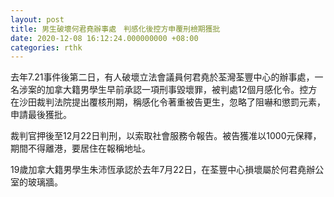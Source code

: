 ```yaml
---
layout: post
title: 男生破壞何君堯辦事處　判感化後控方申覆刑檢期獲批
date: 2020-12-08 16:12:24.000000000 +08:00
categories: rthk
---
```


去年7.21事件後第二日，有人破壞立法會議員何君堯於荃灣荃豐中心的辦事處，一名涉案的加拿大籍男學生早前承認一項刑事毀壞罪，被判處12個月感化令。控方在沙田裁判法院提出覆核刑期，稱感化令著重被告更生，忽略了阻嚇和懲罰元素，申請最後獲批。

裁判官押後至12月22日判刑，以索取社會服務令報告。被告獲准以1000元保釋，期間不得離港，要居住在報稱地址。

19歲加拿大籍男學生朱沛恆承認於去年7月22日，在荃豐中心損壞屬於何君堯辦公室的玻璃牆。
